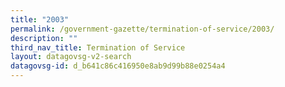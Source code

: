 ```yaml
---
title: "2003"
permalink: /government-gazette/termination-of-service/2003/
description: ""
third_nav_title: Termination of Service
layout: datagovsg-v2-search
datagovsg-id: d_b641c86c416950e8ab9d99b88e0254a4
---
```

